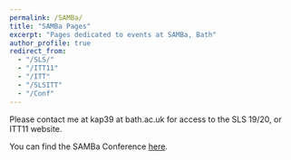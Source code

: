 ```yaml
---
permalink: /SAMBa/
title: "SAMBa Pages"
excerpt: "Pages dedicated to events at SAMBa, Bath"
author_profile: true
redirect_from: 
  - "/SLS/"
  - "/ITT11"
  - "/ITT" 
  - "/SLSITT"
  - "/Conf"
---
```


Please contact me at kap39 at bath.ac.uk for access to the SLS 19/20, or ITT11 website. 

You can find the SAMBa Conference [here](https://kap39.github.io/SAMBa-Conference/).
